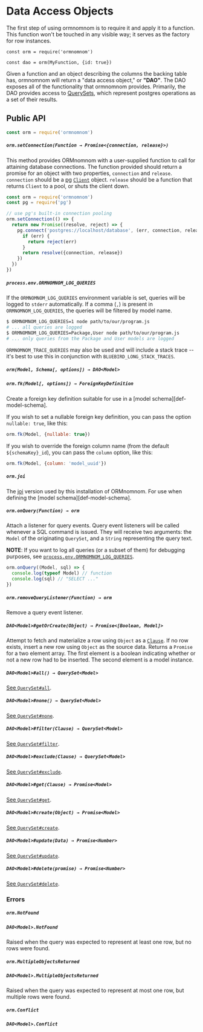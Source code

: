 # Data Access Objects

The first step of using ormnomnom is to require it and apply it to a function.
This function won't be touched in any visible way; it serves as the factory for
row instances.

```
const orm = require('ormnomnom')

const dao = orm(MyFunction, {id: true}) 
```

Given a function and an object describing the columns the backing table has,
ormnomnom will return a "data access object," or **"DAO"**. The DAO exposes all
of the functionality that ormnomnom provides. Primarily, the DAO provides
access to [QuerySets][ref-queryset], which represent postgres operations as a
set of their results.

## Public API

```javascript
const orm = require('ormnomnom')
```

##### `orm.setConnection(Function → Promise<{connection, release}>)`

This method provides ORMnomnom with a user-supplied function to call for
attaining database connections. The function provided should return a promise
for an object with two properties, `connection` and `release`. `connection` should
be a [pg][def-pg] [`Client`][def-pg-client] object. `release` should be a function
that returns `Client` to a pool, or shuts the client down.

```javascript
const orm = require('ormnomnom')
const pg = require('pg')

// use pg's built-in connection pooling
orm.setConnection(() => {
  return new Promise((resolve, reject) => {
    pg.connect('postgres://localhost/database', (err, connection, release) => {
      if (err) {
        return reject(err)
      }
      return resolve({connection, release})
    })
  })
})
```

##### `process.env.ORMNOMNOM_LOG_QUERIES`

If the `ORMNOMNOM_LOG_QUERIES` environment variable is set, queries
will be logged to `stderr` automatically. If a comma (`,`) is present
in `ORMNOMNOM_LOG_QUERIES`, the queries will be filtered by model
name.


```bash
$ ORMNOMNOM_LOG_QUERIES=1 node path/to/our/program.js
# ... all queries are logged
$ ORMNOMNOM_LOG_QUERIES=Package,User node path/to/our/program.js
# ... only queries from the Package and User models are logged
```

`ORMNOMNOM_TRACE_QUERIES` may also be used and will include a stack
trace -- it's best to use this in conjunction with
`BLUEBIRD_LONG_STACK_TRACES`.

##### `orm(Model, Schema[, options]) → DAO<Model>`

##### `orm.fk(Model[, options]) → ForeignKeyDefinition`

Create a foreign key definition suitable for use in a [model schema][def-model-schema].

If you wish to set a nullable foreign key definition, you can pass the option `nullable: true`,
like this:

```js
orm.fk(Model, {nullable: true})
```

If you wish to override the foreign column name (from the default `${schemaKey}_id`), you can pass the `column` option, like this:

```js
orm.fk(Model, {column: 'model_uuid'})
```

##### `orm.joi`

The [joi][def-joi] version used by this installation of ORMnomnom. For use
when defining the [model schema][def-model-schema].

##### `orm.onQuery(Function) → orm`

Attach a listener for query events. Query event listeners will be
called whenever a SQL command is issued. They will receive two
arguments: the `Model` of the originating `QuerySet`, and a `String`
representing the query text.

**NOTE**: If you want to log all queries (or a subset of them) for
debugging purposes, see [`process.env.ORMNOMNOM_LOG_QUERIES`](#processenvormnomnom_log_queries).

```javascript
orm.onQuery((Model, sql) => {
  console.log(typeof Model) // function
  console.log(sql) // "SELECT ..."
})
```

##### `orm.removeQueryListener(Function) → orm`

Remove a query event listener.

##### `DAO<Model>#getOrCreate(Object) → Promise<[Boolean, Model]>`

Attempt to fetch and materialize a row using `Object` as a
[`Clause`][def-clause]. If no row exists, insert a new row using `Object`
as the source data. Returns a `Promise` for a two element array. The first
element is a boolean indicating whether or not a new row had to be inserted.
The second element is a model instance.

##### `DAO<Model>#all() → QuerySet<Model>`

[See `QuerySet#all`](./queryset.md#querysetmodelall).

##### `DAO<Model>#none() → QuerySet<Model>`

[See `QuerySet#none`](./queryset.md#querysetmodelnone).

##### `DAO<Model>#filter(Clause) → QuerySet<Model>`

[See `QuerySet#filter`](./queryset.md#querysetfilterclause).

##### `DAO<Model>#exclude(Clause) → QuerySet<Model>`

[See `QuerySet#exclude`](./queryset.md#querysetexcludeclause).

##### `DAO<Model>#get(Clause) → Promise<Model>`

[See `QuerySet#get`](./queryset.md#querysetgetclause).

##### `DAO<Model>#create(Object) → Promise<Model>`

[See `QuerySet#create`](./queryset.md#querysetcreatedata).

##### `DAO<Model>#update(Data) → Promise<Number>`

[See `QuerySet#update`](./queryset.md#querysetupdatedata).

##### `DAO<Model>#delete(promise) → Promise<Number>`

[See `QuerySet#delete`](./queryset.md#querysetdelete).

### Errors

##### `orm.NotFound`
##### `DAO<Model>.NotFound`

Raised when the query was expected to represent at least one row, but no
rows were found.

##### `orm.MultipleObjectsReturned`
##### `DAO<Model>.MultipleObjectsReturned`

Raised when the query was expected to represent at most one row, but multiple
rows were found.

##### `orm.Conflict`
##### `DAO<Model>.Conflict`

[def-joi]: https://www.npmjs.org/package/joi
[def-clause]: ./queryset.md#clauses
[ref-queryset]: ./queryset.md
[def-pg]: https://www.npmjs.org/package/pg
[def-pg-client]: https://github.com/brianc/node-postgres/wiki/Client
